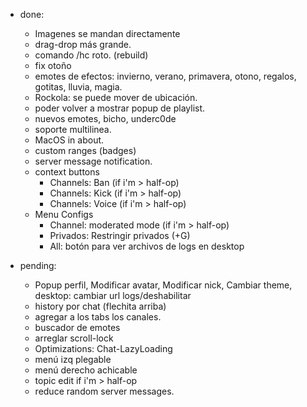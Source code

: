 * done:
    - Imagenes se mandan directamente
    - drag-drop más grande.
    - comando /hc roto. (rebuild)
    - fix otoño
    - emotes de efectos: invierno, verano, primavera, otono, regalos, gotitas, lluvia, magia.
    - Rockola: se puede mover de ubicación.
    - poder volver a mostrar popup de playlist.
    - nuevos emotes, bicho, underc0de
    - soporte multilinea.
    - MacOS in about.
    - custom ranges (badges)
    - server message notification.
    - context buttons
      * Channels: Ban (if i'm > half-op)
      * Channels: Kick (if i'm > half-op)
      * Channels: Voice (if i'm > half-op)
    - Menu Configs
      * Channel: moderated mode (if i'm > half-op)
      * Privados: Restringir privados (+G)
      * All: botón para ver archivos de logs en desktop
      
* pending:
    - Popup perfil, Modificar avatar, Modificar nick, Cambiar theme, desktop: cambiar url logs/deshabilitar
    - history por chat (flechita arriba)
    - agregar a los tabs los canales.
    - buscador de emotes
    - arreglar scroll-lock
    - Optimizations: Chat-LazyLoading
    - menú izq plegable
    - menú derecho achicable
    - topic edit if i'm > half-op
    - reduce random server messages.
